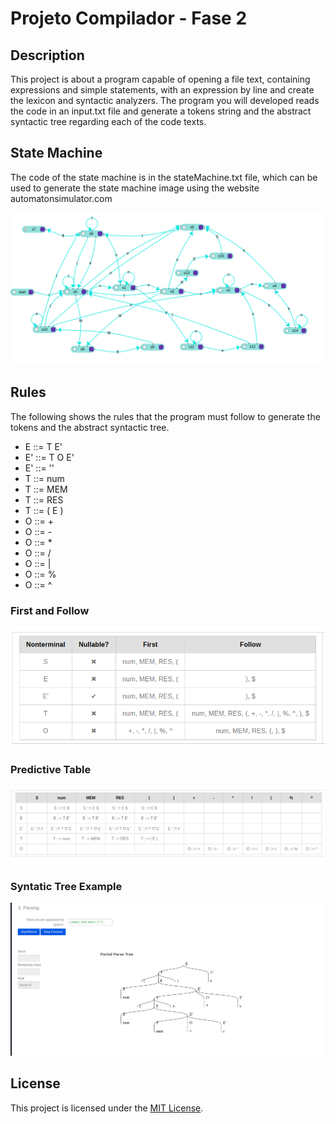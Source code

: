 # Projeto Compilador - Fase 2

## Description

This project is about a program capable of opening a file text, containing expressions and simple statements, with an expression by line and create the lexicon and syntactic analyzers.
The program you will developed reads the code in an input.txt file and generate a tokens string and the abstract syntactic tree regarding each of the code texts.

## State Machine

The code of the state machine is in the stateMachine.txt file, which can be used to generate the state machine image using the website automatonsimulator.com

![State Machine](./imgs/state_machine.png)

## Rules

The following shows the rules that the program must follow to generate the tokens and the abstract syntactic tree.

-   E ::= T E'
-   E' ::= T O E'
-   E' ::= ''
-   T ::= num
-   T ::= MEM
-   T ::= RES
-   T ::= ( E )
-   O ::= +
-   O ::= -
-   O ::= \*
-   O ::= /
-   O ::= |
-   O ::= %
-   O ::= ^

### First and Follow

![First and Follow](./imgs/first_and_follow.png)

### Predictive Table

![Predictive Table](./imgs/table.png)

### Syntatic Tree Example

![Syntatic Tree Example](./imgs/example.png)

## License

This project is licensed under the [MIT License](LICENSE).
